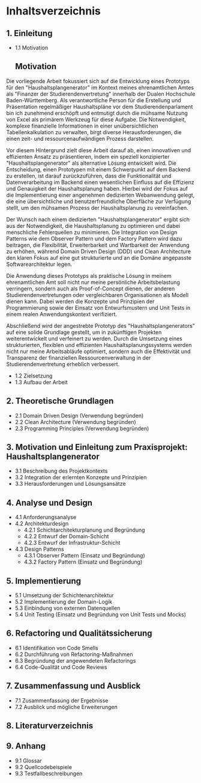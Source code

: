# Inhaltsverzeichnis

## 1. Einleitung
   - 1.1 Motivation
     ## Motivation

Die vorliegende Arbeit fokussiert sich auf die Entwicklung eines Prototyps für den "Haushaltsplangenerator" im Kontext meines ehrenamtlichen Amtes als "Finanzer der Studierendenvertretung" innerhalb der Dualen Hochschule Baden-Württemberg. Als verantwortliche Person für die Erstellung und Präsentation regelmäßiger Haushaltspläne vor dem Studierendenparlament bin ich zunehmend erschöpft und entmutigt durch die mühsame Nutzung von Excel als primärem Werkzeug für diese Aufgabe. Die Notwendigkeit, komplexe finanzielle Informationen in einer unübersichtlichen Tabellenkalkulation zu verwalten, birgt diverse Herausforderungen, die einen zeit- und ressourcenaufwändigen Prozess darstellen.

Vor diesem Hintergrund zielt diese Arbeit darauf ab, einen innovativen und effizienten Ansatz zu präsentieren, indem ein speziell konzipierter "Haushaltsplangenerator" als alternative Lösung entwickelt wird. Die Entscheidung, einen Prototypen mit einem Schwerpunkt auf dem Backend zu erstellen, ist darauf zurückzuführen, dass die Funktionalität und Datenverarbeitung im Backend einen wesentlichen Einfluss auf die Effizienz und Genauigkeit der Haushaltsplanung haben. Hierbei wird der Fokus auf die Implementierung einer angenehmen dedizierten Webanwendung gelegt, die eine übersichtliche und benutzerfreundliche Oberfläche zur Verfügung stellt, um den mühsamen Prozess der Haushaltsplanung zu vereinfachen.

Der Wunsch nach einem dedizierten "Haushaltsplangenerator" ergibt sich aus der Notwendigkeit, die Haushaltsplanung zu optimieren und dabei menschliche Fehlerquellen zu minimieren. Die Integration von Design Patterns wie dem Observer Pattern und dem Factory Pattern wird dazu beitragen, die Flexibilität, Erweiterbarkeit und Wartbarkeit der Anwendung zu erhöhen, während Domain Driven Design (DDD) und Clean Architecture den klaren Fokus auf eine gut strukturierte und an die Domäne angepasste Softwarearchitektur legen.

Die Anwendung dieses Prototyps als praktische Lösung in meinem ehrenamtlichen Amt soll nicht nur meine persönliche Arbeitsbelastung verringern, sondern auch als Proof-of-Concept dienen, der anderen Studierendenvertretungen oder vergleichbaren Organisationen als Modell dienen kann. Dabei werden die Konzepte und Prinzipien der Programmierung sowie der Einsatz von Entwurfsmustern und Unit Tests in einem realen Anwendungskontext verifiziert.

Abschließend wird der angestrebte Prototyp des "Haushaltsplangenerators" auf eine solide Grundlage gestellt, um in zukünftigen Projekten weiterentwickelt und verfeinert zu werden. Durch die Umsetzung eines strukturierten, flexiblen und effizienten Haushaltsplanungssystems werden nicht nur meine Arbeitsabläufe optimiert, sondern auch die Effektivität und Transparenz der finanziellen Ressourcenverwaltung in der Studierendenvertretung erheblich verbessert.

   - 1.2 Zielsetzung
   - 1.3 Aufbau der Arbeit

## 2. Theoretische Grundlagen
   - 2.1 Domain Driven Design (Verwendung begründen)
   - 2.2 Clean Architecture (Verwendung begründen)
   - 2.3 Programming Principles (Verwendung begründen)

## 3. Motivation und Einleitung zum Praxisprojekt: Haushaltsplangenerator
   - 3.1 Beschreibung des Projektkontexts
   - 3.2 Integration der erlernten Konzepte und Prinzipien
   - 3.3 Herausforderungen und Lösungsansätze

## 4. Analyse und Design
   - 4.1 Anforderungsanalyse
   - 4.2 Architekturdesign
      - 4.2.1 Schichtarchitekturplanung und Begründung
      - 4.2.2 Entwurf der Domain-Schicht
      - 4.2.3 Entwurf der Infrastruktur-Schicht
   - 4.3 Design Patterns
      - 4.3.1 Observer Pattern (Einsatz und Begründung)
      - 4.3.2 Factory Pattern (Einsatz und Begründung)

## 5. Implementierung
   - 5.1 Umsetzung der Schichtenarchitektur
   - 5.2 Implementierung der Domain-Logik
   - 5.3 Einbindung von externen Datenquellen
   - 5.4 Unit Testing (Einsatz und Begründung von Unit Tests und Mocks)

## 6. Refactoring und Qualitätssicherung
   - 6.1 Identifikation von Code Smells
   - 6.2 Durchführung von Refactoring-Maßnahmen
   - 6.3 Begründung der angewendeten Refactorings
   - 6.4 Code-Qualität und Code Reviews

## 7. Zusammenfassung und Ausblick
   - 7.1 Zusammenfassung der Ergebnisse
   - 7.2 Ausblick und mögliche Erweiterungen

## 8. Literaturverzeichnis

## 9. Anhang
   - 9.1 Glossar
   - 9.2 Quellcodebeispiele
   - 9.3 Testfallbeschreibungen
